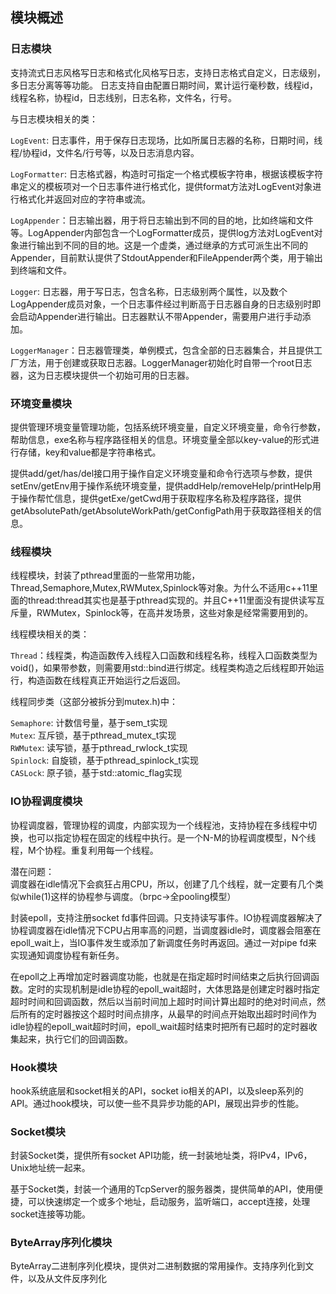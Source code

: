 ## 模块概述

### 日志模块

支持流式日志风格写日志和格式化风格写日志，支持日志格式自定义，日志级别，多日志分离等等功能。 日志支持自由配置日期时间，累计运行毫秒数，线程id，线程名称，协程id，日志线别，日志名称，文件名，行号。

与日志模块相关的类：

`LogEvent`: 日志事件，用于保存日志现场，比如所属日志器的名称，日期时间，线程/协程id，文件名/行号等，以及日志消息内容。

`LogFormatter`: 日志格式器，构造时可指定一个格式模板字符串，根据该模板字符串定义的模板项对一个日志事件进行格式化，提供format方法对LogEvent对象进行格式化并返回对应的字符串或流。

`LogAppender`：日志输出器，用于将日志输出到不同的目的地，比如终端和文件等。LogAppender内部包含一个LogFormatter成员，提供log方法对LogEvent对象进行输出到不同的目的地。这是一个虚类，通过继承的方式可派生出不同的Appender，目前默认提供了StdoutAppender和FileAppender两个类，用于输出到终端和文件。

`Logger`: 日志器，用于写日志，包含名称，日志级别两个属性，以及数个LogAppender成员对象，一个日志事件经过判断高于日志器自身的日志级别时即会启动Appender进行输出。日志器默认不带Appender，需要用户进行手动添加。

`LoggerManager`：日志器管理类，单例模式，包含全部的日志器集合，并且提供工厂方法，用于创建或获取日志器。LoggerManager初始化时自带一个root日志器，这为日志模块提供一个初始可用的日志器。

### 环境变量模块

提供管理环境变量管理功能，包括系统环境变量，自定义环境变量，命令行参数，帮助信息，exe名称与程序路径相关的信息。环境变量全部以key-value的形式进行存储，key和value都是字符串格式。

提供add/get/has/del接口用于操作自定义环境变量和命令行选项与参数，提供setEnv/getEnv用于操作系统环境变量，提供addHelp/removeHelp/printHelp用于操作帮忙信息，提供getExe/getCwd用于获取程序名称及程序路径，提供getAbsolutePath/getAbsoluteWorkPath/getConfigPath用于获取路径相关的信息。

### 线程模块

线程模块，封装了pthread里面的一些常用功能，Thread,Semaphore,Mutex,RWMutex,Spinlock等对象。为什么不适用c++11里面的thread:thread其实也是基于pthread实现的。并且C++11里面没有提供读写互斥量，RWMutex，Spinlock等，在高并发场景，这些对象是经常需要用到的。

线程模块相关的类：

`Thread`：线程类，构造函数传入线程入口函数和线程名称，线程入口函数类型为void()，如果带参数，则需要用std::bind进行绑定。线程类构造之后线程即开始运行，构造函数在线程真正开始运行之后返回。

线程同步类（这部分被拆分到mutex.h)中：  

`Semaphore`: 计数信号量，基于sem_t实现  
`Mutex`: 互斥锁，基于pthread_mutex_t实现  
`RWMutex`: 读写锁，基于pthread_rwlock_t实现  
`Spinlock`: 自旋锁，基于pthread_spinlock_t实现  
`CASLock`: 原子锁，基于std::atomic_flag实现

### IO协程调度模块

协程调度器，管理协程的调度，内部实现为一个线程池，支持协程在多线程中切换，也可以指定协程在固定的线程中执行。是一个N-M的协程调度模型，N个线程，M个协程。重复利用每一个线程。

潜在问题：  
调度器在idle情况下会疯狂占用CPU，所以，创建了几个线程，就一定要有几个类似while(1)这样的协程参与调度。（brpc->全pooling模型）

封装epoll，支持注册socket fd事件回调。只支持读写事件。IO协程调度器解决了协程调度器在idle情况下CPU占用率高的问题，当调度器idle时，调度器会阻塞在epoll_wait上，当IO事件发生或添加了新调度任务时再返回。通过一对pipe fd来实现通知调度协程有新任务。

在epoll之上再增加定时器调度功能，也就是在指定超时时间结束之后执行回调函数。定时的实现机制是idle协程的epoll_wait超时，大体思路是创建定时器时指定超时时间和回调函数，然后以当前时间加上超时时间计算出超时的绝对时间点，然后所有的定时器按这个超时时间点排序，从最早的时间点开始取出超时时间作为idle协程的epoll_wait超时时间，epoll_wait超时结束时把所有已超时的定时器收集起来，执行它们的回调函数。

### Hook模块

hook系统底层和socket相关的API，socket io相关的API，以及sleep系列的API。通过hook模块，可以使一些不具异步功能的API，展现出异步的性能。

### Socket模块

封装Socket类，提供所有socket API功能，统一封装地址类，将IPv4，IPv6，Unix地址统一起来。

基于Socket类，封装一个通用的TcpServer的服务器类，提供简单的API，使用便捷，可以快速绑定一个或多个地址，启动服务，监听端口，accept连接，处理socket连接等功能。

### ByteArray序列化模块

ByteArray二进制序列化模块，提供对二进制数据的常用操作。支持序列化到文件，以及从文件反序列化


